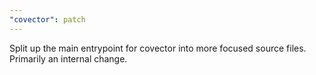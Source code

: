 ```yaml
---
"covector": patch
---
```


Split up the main entrypoint for covector into more focused source files. Primarily an internal change.
